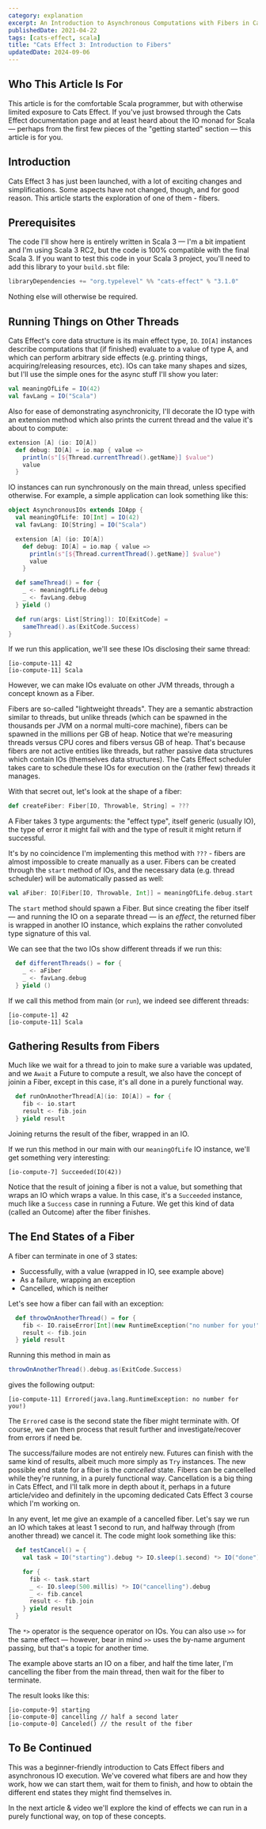 ```yaml
---
category: explanation
excerpt: An Introduction to Asynchronous Computations with Fibers in Cats Effect 3, Tailored for Scala 3
publishedDate: 2021-04-22
tags: [cats-effect, scala]
title: "Cats Effect 3: Introduction to Fibers"
updatedDate: 2024-09-06
---
```


## Who This Article Is For

This article is for the comfortable Scala programmer, but with otherwise limited exposure to Cats Effect. If you've just browsed through the Cats Effect documentation page and at least heard about the IO monad for Scala &mdash; perhaps from the first few pieces of the "getting started" section &mdash; this article is for you.

## Introduction

Cats Effect 3 has just been launched, with a lot of exciting changes and simplifications. Some aspects have not changed, though, and for good reason. This article starts the exploration of one of them - fibers.

## Prerequisites

The code I'll show here is entirely written in Scala 3 &mdash; I'm a bit impatient and I'm using Scala 3 RC2, but the code is 100% compatible with the final Scala 3. If you want to test this code in your Scala 3 project, you'll need to add this library to your `build.sbt` file:

```scala
libraryDependencies += "org.typelevel" %% "cats-effect" % "3.1.0"
```

Nothing else will otherwise be required.

## Running Things on Other Threads

Cats Effect's core data structure is its main effect type, `IO`. `IO[A]` instances describe computations that (if finished) evaluate to a value of type A, and which can perform arbitrary side effects (e.g. printing things, acquiring/releasing resources, etc). IOs can take many shapes and sizes, but I'll use the simple ones for the async stuff I'll show you later:

```scala
val meaningOfLife = IO(42)
val favLang = IO("Scala")
```

Also for ease of demonstrating asynchronicity, I'll decorate the IO type with an extension method which also prints the current thread and the value it's about to compute:

```scala
extension [A] (io: IO[A])
  def debug: IO[A] = io.map { value =>
    println(s"[${Thread.currentThread().getName}] $value")
    value
  }
```

IO instances can run synchronously on the main thread, unless specified otherwise. For example, a simple application can look something like this:

```scala
object AsynchronousIOs extends IOApp {
  val meaningOfLife: IO[Int] = IO(42)
  val favLang: IO[String] = IO("Scala")

  extension [A] (io: IO[A])
    def debug: IO[A] = io.map { value =>
      println(s"[${Thread.currentThread().getName}] $value")
      value
    }

  def sameThread() = for {
    _ <- meaningOfLife.debug
    _ <- favLang.debug
  } yield ()

  def run(args: List[String]): IO[ExitCode] =
    sameThread().as(ExitCode.Success)
}
```

If we run this application, we'll see these IOs disclosing their same thread:

```
[io-compute-11] 42
[io-compute-11] Scala
```

However, we can make IOs evaluate on other JVM threads, through a concept known as a Fiber.

Fibers are so-called "lightweight threads". They are a semantic abstraction similar to threads, but unlike threads (which can be spawned in the thousands per JVM on a normal multi-core machine), fibers can be spawned in the millions per GB of heap. Notice that we're measuring threads versus CPU cores and fibers versus GB of heap. That's because fibers are not active entities like threads, but rather passive data structures which contain IOs (themselves data structures). The Cats Effect scheduler takes care to schedule these IOs for execution on the (rather few) threads it manages.

With that secret out, let's look at the shape of a fiber:

```scala
def createFiber: Fiber[IO, Throwable, String] = ???
```

A Fiber takes 3 type arguments: the "effect type", itself generic (usually IO), the type of error it might fail with and the type of result it might return if successful.

It's by no coincidence I'm implementing this method with `???` - fibers are almost impossible to create manually as a user. Fibers can be created through the `start` method of IOs, and the necessary data (e.g. thread scheduler) will be automatically passed as well:

```scala
val aFiber: IO[Fiber[IO, Throwable, Int]] = meaningOfLife.debug.start
```

The `start` method should spawn a Fiber. But since creating the fiber itself &mdash; and running the IO on a separate thread &mdash; is an _effect_, the returned fiber is wrapped in another IO instance, which explains the rather convoluted type signature of this val.

We can see that the two IOs show different threads if we run this:

```scala
  def differentThreads() = for {
    _ <- aFiber
    _ <- favLang.debug
  } yield ()
```

If we call this method from main (or `run`), we indeed see different threads:

```
[io-compute-1] 42
[io-compute-11] Scala
```

## Gathering Results from Fibers

Much like we wait for a thread to join to make sure a variable was updated, and we `Await` a Future to compute a result, we also have the concept of joinin a Fiber, except in this case, it's all done in a purely functional way.

```scala
  def runOnAnotherThread[A](io: IO[A]) = for {
    fib <- io.start
    result <- fib.join
  } yield result
```

Joining returns the result of the fiber, wrapped in an IO.

If we run this method in our main with our `meaningOfLife` IO instance, we'll get something very interesting:

```
[io-compute-7] Succeeded(IO(42))
```

Notice that the result of joining a fiber is not a value, but something that wraps an IO which wraps a value. In this case, it's a `Succeeded` instance, much like a `Success` case in running a Future. We get this kind of data (called an Outcome) after the fiber finishes.

## The End States of a Fiber

A fiber can terminate in one of 3 states:

- Successfully, with a value (wrapped in IO, see example above)
- As a failure, wrapping an exception
- Cancelled, which is neither

Let's see how a fiber can fail with an exception:

```scala
  def throwOnAnotherThread() = for {
    fib <- IO.raiseError[Int](new RuntimeException("no number for you!")).start
    result <- fib.join
  } yield result
```

Running this method in main as

```scala
throwOnAnotherThread().debug.as(ExitCode.Success)
```

gives the following output:

```
[io-compute-11] Errored(java.lang.RuntimeException: no number for you!)
```

The `Errored` case is the second state the fiber might terminate with. Of course, we can then process that result further and investigate/recover from errors if need be.

The success/failure modes are not entirely new. Futures can finish with the same kind of results, albeit much more simply as `Try` instances. The new possible end state for a fiber is the _cancelled_ state. Fibers can be cancelled while they're running, in a purely functional way. Cancellation is a big thing in Cats Effect, and I'll talk more in depth about it, perhaps in a future article/video and definitely in the upcoming dedicated Cats Effect 3 course which I'm working on.

In any event, let me give an example of a cancelled fiber. Let's say we run an IO which takes at least 1 second to run, and halfway through (from another thread) we cancel it. The code might look something like this:

```scala
  def testCancel() = {
    val task = IO("starting").debug *> IO.sleep(1.second) *> IO("done").debug

    for {
      fib <- task.start
      _ <- IO.sleep(500.millis) *> IO("cancelling").debug
      _ <- fib.cancel
      result <- fib.join
    } yield result
  }
```

The `*>` operator is the sequence operator on IOs. You can also use `>>` for the same effect &mdash; however, bear in mind `>>` uses the by-name argument passing, but that's a topic for another time.

The example above starts an IO on a fiber, and half the time later, I'm cancelling the fiber from the main thread, then wait for the fiber to terminate.

The result looks like this:

```
[io-compute-9] starting
[io-compute-0] cancelling // half a second later
[io-compute-0] Canceled() // the result of the fiber
```

## To Be Continued

This was a beginner-friendly introduction to Cats Effect fibers and asynchronous IO execution. We've covered what fibers are and how they work, how we can start them, wait for them to finish, and how to obtain the different end states they might find themselves in.

In the next article & video we'll explore the kind of effects we can run in a purely functional way, on top of these concepts.

